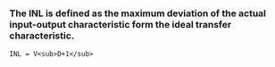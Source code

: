 ### The INL is defined as the maximum deviation of the actual input-output characteristic form the ideal transfer characteristic.
```
INL = V<sub>D+1</sub>
```
